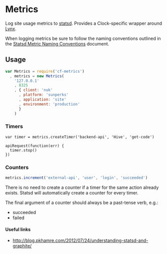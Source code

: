 # Metrics

Log site usage metrics to [statsd](https://github.com/etsy/statsd). Provides a Clock-specific wrapper around
[Lynx](https://github.com/dscape/lynx).

When logging metrics be sure to follow the naming conventions outlined in the
[Statsd Metric Naming Conventions](https://docs.google.com/a/clock.co.uk/document/d/1B2e1FFrGakbqctIYDUu2cEJkUQD2OajqGI0g2xlJTdg) document.

## Usage

```js
var Metrics = require('cf-metrics')
  , metrics = new Metrics(
    '127.0.0.1'
    , 8325
    , { client: 'nuk'
      , platform: 'sunperks'
      , application: 'site'
      , environment: 'production'
      }
    )
```

### Timers

```
var timer = metrics.createTimer('backend-api', 'Hive', 'get-code')

apiRequest(function(err) {
  timer.stop()
})
```

### Counters

```js
metrics.increment('external-api', 'user', 'login', 'succeeded')
```

There is no need to create a counter if a timer for the same action already
exists. Statsd will automatically create a counter for every timer.

The final argument of a counter should always be a past-tense verb, e.g.:

* succeeded
* failed

#### Useful links

* http://blog.pkhamre.com/2012/07/24/understanding-statsd-and-graphite/

